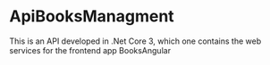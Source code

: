 # ApiBooksManagment
This is an API developed in .Net Core 3, which one contains the web services for the frontend app BooksAngular
